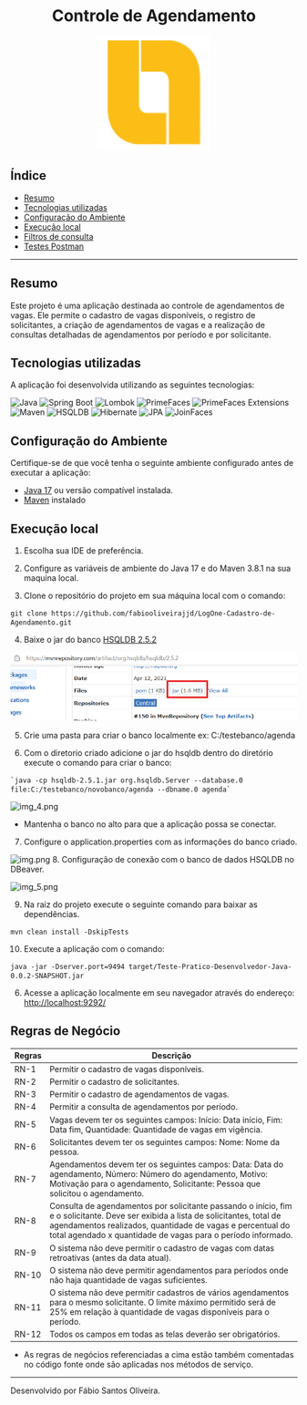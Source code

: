 <h1 align="center">Controle de Agendamento</h1>
<center>
    <img src="/LOG_ONE.jpg" alt="Logo" style="width:200px; text-align:center;"/>
</center>

<h2>Índice</h2>

- [Resumo](#resumo)
- [Tecnologias utilizadas](#tecnologias-utilizadas)
- [Configuração do Ambiente](#variáveis-de-ambiente)
- [Execução local](#execução-local)
- [Filtros de consulta](#Filtros-de-consulta)
- [Testes Postman ](#Testes-Postman)

---

## Resumo

Este projeto é uma aplicação destinada ao controle de agendamentos de vagas. Ele permite o cadastro de vagas disponíveis, o registro de solicitantes, a criação de agendamentos de vagas e a realização de consultas detalhadas de agendamentos por período e por solicitante.

## Tecnologias utilizadas

A aplicação foi desenvolvida utilizando as seguintes tecnologias:

![Java](https://img.shields.io/badge/Java-17-blue)
![Spring Boot](https://img.shields.io/badge/Spring%20Boot-2.7.2-green)
![Lombok](https://img.shields.io/badge/Lombok-1.18.30-orange)
![PrimeFaces](https://img.shields.io/badge/PrimeFaces-13.0.0-blue)
![PrimeFaces Extensions](https://img.shields.io/badge/PrimeFaces%20Extensions-13.0.0-blue)
![Maven](https://img.shields.io/badge/Maven-3.8.1-brightgreen)
![HSQLDB](https://img.shields.io/badge/HSQLDB-2.5.1-yellow)
![Hibernate](https://img.shields.io/badge/Hibernate-5.6.9.Final-red)
![JPA](https://img.shields.io/badge/JPA-2.2-brightgreen)
![JoinFaces](https://img.shields.io/badge/JoinFaces-4.7.12-blue)

## Configuração do Ambiente

Certifique-se de que você tenha o seguinte ambiente configurado antes de executar a aplicação:

- [Java 17](https://www.oracle.com/java/technologies/downloads/#java17) ou versão compatível instalada.
- [Maven](https://maven.apache.org/docs/3.8.1/release-notes.html) instalado

## Execução local

1. Escolha sua IDE de preferência.


2. Configure as variáveis de ambiente do Java 17 e do Maven 3.8.1 na sua maquina local.


3. Clone o repositório do projeto em sua máquina local com o comando:


```shell
git clone https://github.com/fabiooliveirajjd/LogOne-Cadastro-de-Agendamento.git
```
4. Baixe o jar do banco 
[HSQLDB 2.5.2](https://mvnrepository.com/artifact/org.hsqldb/hsqldb/2.5.2)

![img_2.png](img_2.png)


5. Crie uma pasta para criar o banco localmente ex: C:/testebanco/agenda


6. Com o diretorio criado adicione o jar do hsqldb dentro do diretório execute o comando para criar o banco:

```shell
`java -cp hsqldb-2.5.1.jar org.hsqldb.Server --database.0 file:C:/testebanco/novobanco/agenda --dbname.0 agenda`
````

![img_4.png](img_4.png)

- Mantenha o banco no alto para que a aplicação possa se conectar.
7. Configure o application.properties com as informações do banco criado.

![img.png](img.png)
8. Configuração de conexão com o banco de dados HSQLDB no DBeaver.

![img_5.png](img_5.png)


9. Na raiz do projeto execute o seguinte comando para baixar as dependências.
```Shell
mvn clean install -DskipTests
```
10. Execute a aplicação com o comando:
```Shell
java -jar -Dserver.port=9494 target/Teste-Pratico-Desenvolvedor-Java-0.0.2-SNAPSHOT.jar
```
6. Acesse a aplicação localmente em seu navegador através do endereço: [http://localhost:9292/](http://localhost:9292/)


## Regras de Negócio 



| **Regras** | **Descrição**                                                                                                                                                                                                                                                |
|------------|--------------------------------------------------------------------------------------------------------------------------------------------------------------------------------------------------------------------------------------------------------------|
| RN-1       | Permitir o cadastro de vagas disponíveis.                                                                                                                                                                                                                     |
| RN-2       | Permitir o cadastro de solicitantes.                                                                                                                                                                                                                          |
| RN-3       | Permitir o cadastro de agendamentos de vagas.                                                                                                                                                                                                                 |
| RN-4       | Permitir a consulta de agendamentos por período.                                                                                                                                                                                                              |
| RN-5       | Vagas devem ter os seguintes campos: Início: Data início, Fim: Data fim, Quantidade: Quantidade de vagas em vigência.                                                                                                                                         |
| RN-6       | Solicitantes devem ter os seguintes campos: Nome: Nome da pessoa.                                                                                                                                                                                             |
| RN-7       | Agendamentos devem ter os seguintes campos: Data: Data do agendamento, Número: Número do agendamento, Motivo: Motivação para o agendamento, Solicitante: Pessoa que solicitou o agendamento.                                                                  |
| RN-8       | Consulta de agendamentos por solicitante passando o início, fim e o solicitante. Deve ser exibida a lista de solicitantes, total de agendamentos realizados, quantidade de vagas e percentual do total agendado x quantidade de vagas para o período informado. |
| RN-9       | O sistema não deve permitir o cadastro de vagas com datas retroativas (antes da data atual).                                                                                                                                                                  |  
| RN-10      | O sistema não deve permitir agendamentos para períodos onde não haja quantidade de vagas suficientes.                                                                                                                                                         | 
| RN-11      | O sistema não deve permitir cadastros de vários agendamentos para o mesmo solicitante. O limite máximo permitido será de 25% em relação à quantidade de vagas disponíveis para o período.                                                                     |   
| RN-12      | Todos os campos em todas as telas deverão ser obrigatórios.                                                                                                                                                                                                   |

- As regras de negócios referenciadas a cima estão também comentadas no código fonte onde são aplicadas nos métodos de serviço.
---
Desenvolvido por Fábio Santos Oliveira.


 